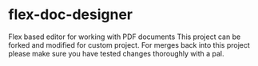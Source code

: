 # flex-doc-designer
Flex based editor for working with PDF documents
This project can be forked and modified for custom project.  For merges back into this project please make sure you have tested 
changes thoroughly with a pal.
